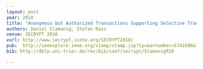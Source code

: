 ```yaml
---
layout: post
year: 2010
title: "Anonymous but Authorized Transactions Supporting Selective Traceability (Best student paper award)"
authors: Daniel Slamanig, Stefan Rass
venue: SECRYPT 2010
vurl: http://www.secrypt.icete.org/SECRYPT2010/
pub:  http://ieeexplore.ieee.org/stamp/stamp.jsp?tp=&arnumber=5741686&isnumber=5741585
bib: http://dblp.uni-trier.de/rec/bib/conf/secrypt/SlamanigR10

---
```


